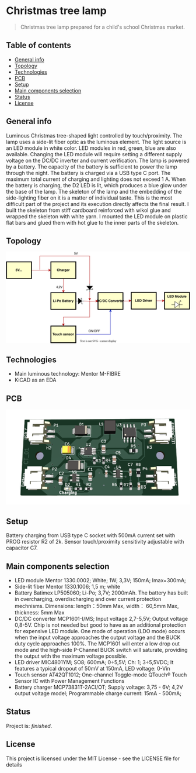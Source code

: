 # Christmas tree lamp
> Christmas tree lamp prepared for a child's school Christmas market.

## Table of contents
* [General info](#general-info)
* [Topology](#topology)
* [Technologies](#technologies)
* [PCB](#pcb)
* [Setup](#setup)
* [Main components selection](#main-components-selection)
* [Status](#status)
* [License](#license)

## General info
Luminous Christmas tree-shaped light controlled by touch/proximity. The lamp uses a side-lit fiber optic as the luminous element. The light source is an LED module in white color. LED modules in red, green, blue are also available. Changing the LED module will require setting a different supply voltage on the DC/DC inverter and current verification. The lamp is powered by a battery. The capacity of the battery is sufficient to power the lamp through the night. The battery is charged via a USB type C port. The maximum total current of charging and lighting does not exceed 1 A. When the battery is charging, the D2 LED is lit, which produces a blue glow under the base of the lamp. The skeleton of the lamp and the embedding of the side-lighting fiber on it is a matter of individual taste. This is the most difficult part of the project and its execution directly affects the final result. I built the skeleton from stiff cardboard reinforced with wikol glue and wrapped the skeleton with white yarn. I mounted the LED module on plastic flat bars and glued them with hot glue to the inner parts of the skeleton.

## Topology
![Diagram](./Documentation/Images/Diagram.drawio.svg)

## Technologies
* Main luminous technology: Mentor M-FIBRE
* KiCAD as an EDA

## PCB
![PCB](./Documentation/Images/Top.png)

## Setup
Battery charging from USB type C socket with 500mA current set with PROG resistor R2 of 2k.
Sensor touch/proximity sensitivity adjustable with capacitor C7.

## Main components selection
* LED module
  Mentor 1330.0002; White; 1W; 3,3V; 150mA; Imax=300mA;
* Side-lit fiber
  Mentor 1330.1006; 1,5 m; white
* Battery
  Batimex LP505060; Li-Po; 3,7V; 2000mAh. The battery has built in overcharging, overdischarging and over current protection mechnisms.
  Dimensions: length：50mm Max, width： 60,5mm Max, thickness: 5mm Max
* DC/DC converter
  MCP1601-I/MS; Input voltage 2,7-5,5V; Output voltage 0,8-5V. Chip is not needed but good to have as an additional protection for expensive LED module.
  One mode of operation (LDO mode) occurs when the input voltage approaches the output voltage and the BUCK duty cycle approaches 100%. The MCP1601 will enter a low drop out mode and the high-side P-Channel BUCK switch will saturate, providing the output with the maximum voltage possible. 
* LED driver
  MIC4801YM; SO8; 600mA; 0÷5,5V; Ch: 1; 3÷5,5VDC; It features a typical dropout of 50mV at 150mA, LED voltage: 0-Vin
* Touch sensor
  AT42QT1012; One-channel Toggle-mode QTouch® Touch Sensor IC with Power Management Functions
* Battery charger
  MCP73831T-2ACI/OT; Supply voltage: 3,75 - 6V; 4,2V output voltage model; Programmable charge current: 15mA - 500mA;  

## Status
Project is: _finished_.

## License
This project is licensed under the MIT License - see the LICENSE file for details

